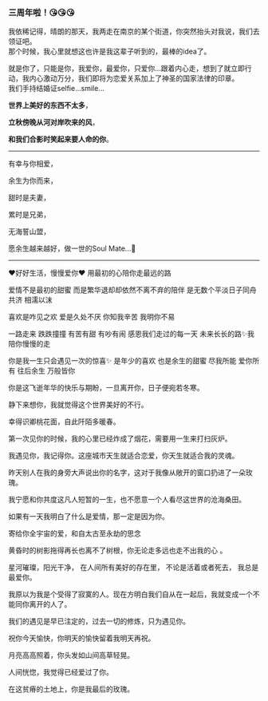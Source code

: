 ### 三周年啦！😘😘😘

我依稀记得，晴朗的那天，我两走在南京的某个街道，你突然抬头对我说，我们去领证吧。  
那个时候，我心里就想这也许是我这辈子听到的，最棒的idea了。

就是你了，只能是你，我爱你，最爱你，只爱你...跟着内心走，想到了就立即行动，我内心激动万分，我们即将为恋爱关系加上了神圣的国家法律的印章。  
我们手持结婚证selfie...smile...  

**世界上美好的东西不太多**，  

**立秋傍晚从河对岸吹来的风**， 
  
**和我们合影时笑起来要人命的你**。  


---
有幸与你相爱，  

余生为你而来， 

甜时是夫妻， 

累时是兄弟， 

无海誓山盟， 

愿余生越来越好，做一世的Soul Mate...💋  

---
❤️好好生活，慢慢爱你❤️
用最初的心陪你走最远的路

爱情不是最初的甜蜜
而是繁华退却却依然不离不弃的陪伴
是无数个平淡日子同舟共济 相濡以沫

喜欢是咋见之欢 爱是久处不厌
你知我辛苦 我明你不易

一路走来 跌跌撞撞 有苦有甜 有吵有闹
感恩我们走过的每一天
未来长长的路✨我陪你慢慢的走

你是我一生只会遇见一次的惊喜✨
是年少的喜欢 也是余生的甜蜜
尽我所能 爱你所有 往后余生 万般皆你

你是这飞逝年华的快乐与期盼，一旦离开你，日子便宛若冬寒。

静下来想你，我就觉得这个世界美好的不行。

幸得识卿桃花面，自此阡陌多暖春。

第一次见你的时候，我的心里已经炸成了烟花，需要用一生来打扫灰炉。

我遇见你，我记得你。这座城市天生就适合恋爱，你天生就适合我的灵魂。

昨天别人在我的身旁大声说出你的名字，这对于我像从敞开的窗口扔进了一朵玫瑰。

我宁愿和你共度这凡人短暂的一生，也不愿意一个人看尽这世界的沧海桑田。

如果有一天我明白了什么是爱情，那一定是因为你。

寄给你全宇宙的爱，和自太古至永劫的思念

黄昏时的树影拖得再长也离不了树根，你无论走多远也走不出我的心 。

星河璀璨，阳光干净，
在人间所有美好的存在里，
不论是活着或者死去，
我总是最爱你。

我原以为我是个受得了寂寞的人。现在方明白我们自从在一起后，我就变成一个不能同你离开的人了。

我们的遇见是早已注定的，过去一切的修炼，只为遇见你。

祝你今天愉快，你明天的愉快留着我明天再祝。

月亮高高照着，你头发如山间高草轻晃。 

人间恍惚，我觉得已经爱过了你。

在这贫瘠的土地上，你是我最后的玫瑰。

